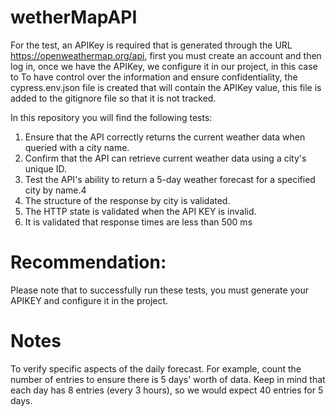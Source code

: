 # wetherMapAPI

For the test, an APIKey is required that is generated through the URL https://openweathermap.org/api, first you must create an account and then log in, once we have the APIKey, we configure it in our project, in this case to To have control over the information and ensure confidentiality, the cypress.env.json file is created that will contain the APIKey value, this file is added to the gitignore file so that it is not tracked.

In this repository you will find the following tests:

1. Ensure that the API correctly returns the current weather data when queried with a city name.
2. Confirm that the API can retrieve current weather data using a city's unique ID.
3. Test the API's ability to return a 5-day weather forecast for a specified city by name.4
4. The structure of the response by city is validated.
5. The HTTP state is validated when the API KEY is invalid.
6. It is validated that response times are less than 500 ms

# Recommendation:

Please note that to successfully run these tests, you must generate your APIKEY and configure it in the project.

# Notes

To verify specific aspects of the daily forecast. For example, count the number of entries to ensure there is 5 days' worth of data. Keep in mind that each day has 8 entries (every 3 hours), so we would expect 40 entries for 5 days.
